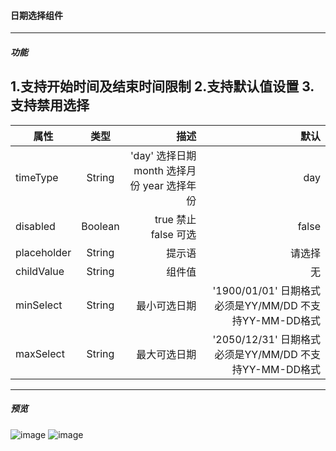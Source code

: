 #### 日期选择组件
----
##### 功能
1.支持开始时间及结束时间限制
2.支持默认值设置
3.支持禁用选择
----
属性|类型|描述|默认
--|:--:|--:|--:
timeType|String|'day' 选择日期  month 选择月份  year 选择年份 | day
disabled|Boolean| true 禁止 false 可选| false
placeholder|String|提示语 |请选择
childValue|String|组件值|无
minSelect|String|最小可选日期|'1900/01/01' 日期格式必须是YY/MM/DD 不支持YY-MM-DD格式
maxSelect|String|最大可选日期|'2050/12/31' 日期格式必须是YY/MM/DD 不支持YY-MM-DD格式
----
##### 预览
![image](https://github.com/lanxiujuan/date/blob/master/images/date01.jpg)
![image](https://github.com/lanxiujuan/date/blob/master/images/date02.jpg)
